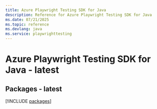 ```yaml
---
title: Azure Playwright Testing SDK for Java
description: Reference for Azure Playwright Testing SDK for Java
ms.date: 07/21/2025
ms.topic: reference
ms.devlang: java
ms.service: playwrighttesting
---
```

# Azure Playwright Testing SDK for Java - latest
## Packages - latest
[!INCLUDE [packages](playwright-testing-index.md)]
